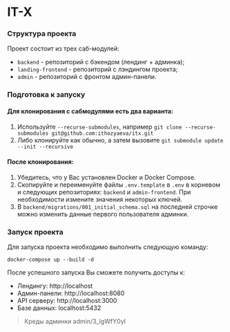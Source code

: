 # IT-X

### Структура проекта

Проект состоит из трех саб-модулей:
- `backend` - репозиторий с бэкендом (лендинг + админка);
- `landing-frontend` - репозиторий с лэндингом проекта;
- `admin` - репозиторий с фронтом админ-панели.

### Подготовка к запуску

#### Для клонирования с сабмодулями есть два варианта:
1) Используйте `--recurse-submodules`, например `git clone --recurse-submodules git@github.com:ithozyaeva/itx.git`
2) Либо клонируйте как обычно, а затем вызовите `git submodule update --init --recursive`

#### После клонирования:
1) Убедитесь, что у Вас установлен Docker и Docker Compose.
2) Скопируйте и переименуйте файлы `.env.template` в `.env` в корневом и следующих репозиториях: `backend` и `admin-frontend`. При необходимости измените значения некоторых ключей.
3) В `backend/migrations/001_initial_schema.sql` на последней строчке можно изменить данные первого пользователя админки.

### Запуск проекта

Для запуска проекта необходимо выполнить следующую команду: 

<code>docker-compose up --build -d</code>

После успешного запуска Вы сможете получить доступы к: 
- Лендингу: http://localhost
- Админ-панели: http://localhost:8080
- API серверу: http://localhost:3000
- Базе данных: localhost:5432

>Креды админки admin/3_lgWfY0yI